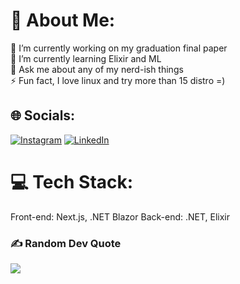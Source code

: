 # 💫 About Me:
🔭 I’m currently working on my graduation final paper<br>🌱 I’m currently learning Elixir and ML <br>💬 Ask me about any of my nerd-ish things<br>⚡ Fun fact, I love linux and try more than 15 distro =)


## 🌐 Socials:
[![Instagram](https://img.shields.io/badge/Instagram-%23E4405F.svg?logo=Instagram&logoColor=white)](https://instagram.com/w1lli4n_) [![LinkedIn](https://img.shields.io/badge/LinkedIn-%230077B5.svg?logo=linkedin&logoColor=white)](https://linkedin.com/in/willian-alves-76a7731ba) 

# 💻 Tech Stack:
Front-end: Next.js, .NET Blazor
Back-end: .NET, Elixir

### ✍️ Random Dev Quote
![](https://quotes-github-readme.vercel.app/api?type=horizontal&theme=radical)

<!-- Proudly created with GPRM ( https://gprm.itsvg.in ) -->
